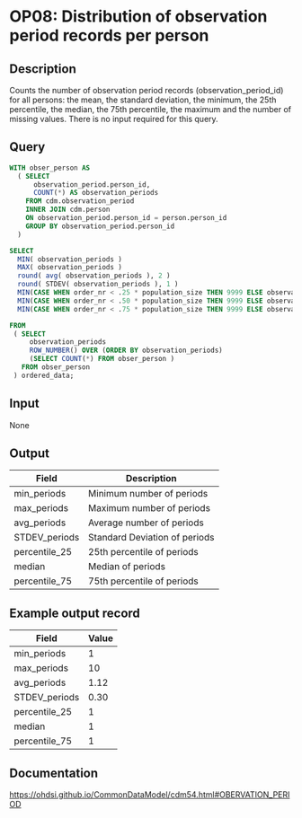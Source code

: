 <!---
Group:observation period
Name:OP08 Distribution of observation period records per person
Author: Alberto Labarga
CDM Version: 5.4
-->

# OP08: Distribution of observation period records per person

## Description
Counts the number of observation period records (observation_period_id) for all persons: 
the mean, the standard deviation, the minimum, the 25th percentile, the median, the 75th percentile, 
the maximum and the number of missing values. There is no input required for this query.

## Query
```sql
WITH obser_person AS
  ( SELECT
      observation_period.person_id,
      COUNT(*) AS observation_periods
    FROM cdm.observation_period
    INNER JOIN cdm.person 
    ON observation_period.person_id = person.person_id
    GROUP BY observation_period.person_id
  )

SELECT 
  MIN( observation_periods )                                                              AS min_periods ,
  MAX( observation_periods )                                                              AS max_periods ,
  round( avg( observation_periods ), 2 )                                                  AS avg_periods ,
  round( STDEV( observation_periods ), 1 )                                                AS STDEV_periods ,
  MIN(CASE WHEN order_nr < .25 * population_size THEN 9999 ELSE observation_periods END)  AS percentile_25,
  MIN(CASE WHEN order_nr < .50 * population_size THEN 9999 ELSE observation_periods END)  AS median,
  MIN(CASE WHEN order_nr < .75 * population_size THEN 9999 ELSE observation_periods END)  AS percentile_75

FROM 
 ( SELECT 
     observation_periods                                                     AS observation_periods,
     ROW_NUMBER() OVER (ORDER BY observation_periods)                        AS order_nr,
     (SELECT COUNT(*) FROM obser_person )                                    AS population_size
   FROM obser_person
 ) ordered_data;
```

## Input

None

## Output

| Field |  Description |
| --- | --- |
|  min_periods |  Minimum number of periods  |
|  max_periods |  Maximum number of periods |
|  avg_periods |  Average number of periods |
|  STDEV_periods |  Standard Deviation of periods |
|  percentile_25 |  25th percentile of periods |
|  median |  Median of periods |
|  percentile_75 |  75th percentile of periods |

## Example output record

| Field |  Value |
| --- | --- |
|  min_periods |  1 |
|  max_periods |  10 |
|  avg_periods |  1.12 |
|  STDEV_periods |  0.30 |
|  percentile_25 |  1 |
|  median |  1 |
|  percentile_75 |  1  |


## Documentation
https://ohdsi.github.io/CommonDataModel/cdm54.html#OBERVATION_PERIOD
